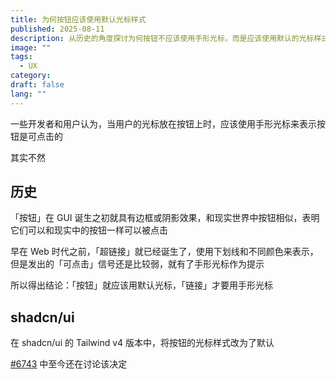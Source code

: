 ```yaml
---
title: 为何按钮应该使用默认光标样式
published: 2025-08-11
description: 从历史的角度探讨为何按钮不应该使用手形光标，而是应该使用默认的光标样式
image: ""
tags:
  - UX
category:
draft: false
lang: ""
---
```


一些开发者和用户认为，当用户的光标放在按钮上时，应该使用手形光标来表示按钮是可点击的

其实不然

## 历史

「按钮」在 GUI 诞生之初就具有边框或阴影效果，和现实世界中按钮相似，表明它们可以和现实中的按钮一样可以被点击

早在 Web 时代之前，「超链接」就已经诞生了，使用下划线和不同颜色来表示，但是发出的「可点击」信号还是比较弱，就有了手形光标作为提示

所以得出结论：「按钮」就应该用默认光标，「链接」才要用手形光标

## shadcn/ui

在 shadcn/ui 的 Tailwind v4 版本中，将按钮的光标样式改为了默认

[#6743](https://github.com/shadcn-ui/ui/issues/6843) 中至今还在讨论该决定

